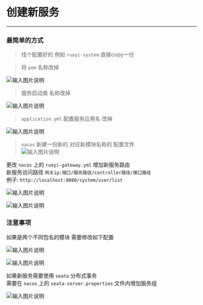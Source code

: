 # 创建新服务
- - -
### 最简单的方式
> 找个配置好的 例如 `ruoyi-system` 直接copy一份

> 将 `pom` 名称改掉<br>

![输入图片说明](https://foruda.gitee.com/images/1678980168782983123/c717e9ba_1766278.png "屏幕截图")

> 服务启动类 名称改掉<br>

![输入图片说明](https://foruda.gitee.com/images/1678980179829877203/f89d5c18_1766278.png "屏幕截图")

> `application.yml` 配置服务应用名 改掉<br>

![输入图片说明](https://foruda.gitee.com/images/1678980184047648028/e4c6c6cc_1766278.png "屏幕截图")

> `nacos` 新建一份新的 对应新模块名称的 配置文件<br>
![输入图片说明](https://foruda.gitee.com/images/1678980188806372269/cfd9731a_1766278.png "屏幕截图")

更改 `nacos` 上的 `ruoyi-gateway.yml` 增加新服务路由<br>
新服务访问路径 `网关ip:端口/服务路径/controller路径/接口路径`<br>
例子: `http://localhost:8080/system/user/list` <br>

![输入图片说明](https://foruda.gitee.com/images/1666861595048863422/9e9755b3_1766278.png "屏幕截图")

![输入图片说明](https://foruda.gitee.com/images/1666861629037264535/bdfd5484_1766278.png "屏幕截图")

### 注意事项
如果是两个不同包名的模块 需要修改如下配置

![输入图片说明](https://foruda.gitee.com/images/1663741665929433086/d5ab9fbf_1766278.png "屏幕截图")

![输入图片说明](https://foruda.gitee.com/images/1692006501957936219/059f8526_1766278.png "屏幕截图")

如果新服务需要使用 `seata` 分布式事务<br>
需要在 `nacos` 上的 `seata-server.properties` 文件内增加服务组

![输入图片说明](https://foruda.gitee.com/images/1692006825427360840/5b9e410c_1766278.png "屏幕截图")